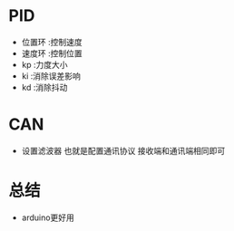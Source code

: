 # PID
* 位置环 :控制速度
* 速度环 :控制位置
* kp :力度大小
* ki :消除误差影响
* kd :消除抖动

# CAN
* 设置滤波器 也就是配置通讯协议 接收端和通讯端相同即可

# 总结
* arduino更好用